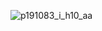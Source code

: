 ![p191083_i_h10_aa](https://github.com/user-attachments/assets/0d7003a7-9dad-4857-ae19-6375c4352ed9)

